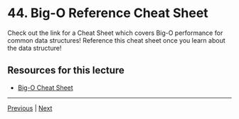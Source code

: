# 44. Big-O Reference Cheat Sheet

Check out the link for a Cheat Sheet which covers Big-O performance for common data structures! Reference this cheat sheet once you learn about the data structure!

##  Resources for this lecture

-   [Big-O Cheat Sheet](http://bigocheatsheet.com/)

---

[Previous](./43_Big-O-for-Python-Data-Structures.md) | [Next]()
